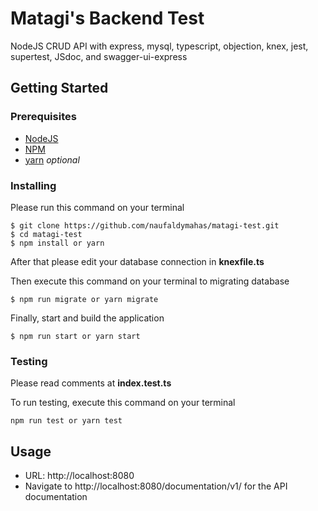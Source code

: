 # Matagi's Backend Test

NodeJS CRUD API with express, mysql, typescript, objection, knex, jest, supertest, JSdoc, and swagger-ui-express

## Getting Started

### Prerequisites

* [NodeJS](https://nodejs.org/en/)
* [NPM](https://www.npmjs.com/)
* [yarn](https://yarnpkg.com/) *optional*

### Installing

Please run this command on your terminal

```
$ git clone https://github.com/naufaldymahas/matagi-test.git
$ cd matagi-test
$ npm install or yarn
```

After that please edit your database connection in **knexfile.ts**

Then execute this command on your terminal to migrating database

```
$ npm run migrate or yarn migrate
```

Finally, start and build the application

```
$ npm run start or yarn start
```

### Testing

Please read comments at **index.test.ts**

To run testing, execute this command on your terminal

```
npm run test or yarn test
```

## Usage

* URL: http://localhost:8080
* Navigate to http://localhost:8080/documentation/v1/ for the API documentation

